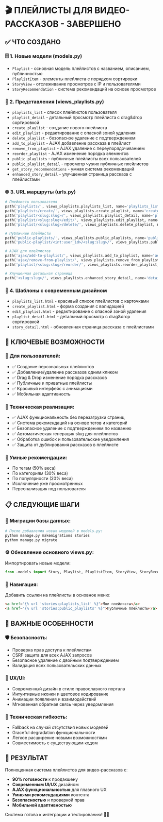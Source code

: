 # 🎬 ПЛЕЙЛИСТЫ ДЛЯ ВИДЕО-РАССКАЗОВ - ЗАВЕРШЕНО

## ✅ ЧТО СОЗДАНО

### 🗄️ **1. Новые модели (models.py)**
- `Playlist` - основная модель плейлистов с названием, описанием, публичностью
- `PlaylistItem` - элементы плейлиста с порядком сортировки
- `StoryView` - отслеживание просмотров с IP и пользователями  
- `StoryRecommendation` - система рекомендаций на основе просмотров

### 🚀 **2. Представления (views_playlists.py)**
- `playlists_list` - список плейлистов пользователя
- `playlist_detail` - детальный просмотр плейлиста с drag&drop сортировкой
- `create_playlist` - создание нового плейлиста
- `edit_playlist` - редактирование с опасной зоной удаления
- `delete_playlist` - безопасное удаление с подтверждением
- `add_to_playlist` - AJAX добавление рассказа в плейлист
- `remove_from_playlist` - AJAX удаление с переупорядочиванием
- `reorder_playlist` - AJAX изменение порядка элементов
- `public_playlists` - публичные плейлисты всех пользователей
- `public_playlist_detail` - просмотр чужих публичных плейлистов
- `get_story_recommendations` - умная система рекомендаций
- `enhanced_story_detail` - улучшенная страница рассказа с плейлистами

### 🌐 **3. URL маршруты (urls.py)**
```python
# Плейлисты пользователя
path('playlists/', views_playlists.playlists_list, name='playlists_list'),
path('playlists/create/', views_playlists.create_playlist, name='create_playlist'),
path('playlist/<slug:slug>/', views_playlists.playlist_detail, name='playlist_detail'),
path('playlist/<slug:slug>/edit/', views_playlists.edit_playlist, name='edit_playlist'),
path('playlist/<slug:slug>/delete/', views_playlists.delete_playlist, name='delete_playlist'),

# Публичные плейлисты
path('public-playlists/', views_playlists.public_playlists, name='public_playlists'),
path('public-playlist/<int:user_id>/<slug:slug>/', views_playlists.public_playlist_detail, name='public_playlist_detail'),

# AJAX для плейлистов
path('ajax/add-to-playlist/', views_playlists.add_to_playlist, name='add_to_playlist'),
path('ajax/remove-from-playlist/', views_playlists.remove_from_playlist, name='remove_from_playlist'),
path('playlist/<slug:slug>/reorder/', views_playlists.reorder_playlist, name='reorder_playlist'),

# Улучшенная детальная страница
path('<slug:slug>/', views_playlists.enhanced_story_detail, name='detail'),
```

### 🎨 **4. Шаблоны с современным дизайном**
- `playlists_list.html` - красивый список плейлистов с карточками
- `create_playlist.html` - форма создания с валидацией
- `edit_playlist.html` - редактирование с опасной зоной удаления  
- `playlist_detail.html` - детальный просмотр с drag&drop сортировкой
- `story_detail.html` - обновленная страница рассказа с плейлистами

## 🌟 **КЛЮЧЕВЫЕ ВОЗМОЖНОСТИ**

### 👤 **Для пользователей:**
- ✅ Создание персональных плейлистов
- ✅ Добавление/удаление рассказов одним кликом
- ✅ Drag & Drop изменение порядка рассказов
- ✅ Публичные и приватные плейлисты
- ✅ Красивый интерфейс с анимациями
- ✅ Мобильная адаптивность

### 🔧 **Техническая реализация:**
- ✅ AJAX функциональность без перезагрузки страниц
- ✅ Система рекомендаций на основе тегов и категорий
- ✅ Безопасное удаление с подтверждением по названию
- ✅ Автоматическая генерация slug для плейлистов
- ✅ Обработка ошибок и пользовательские уведомления
- ✅ Защита от дублирования рассказов в плейлисте

### 🎯 **Умные рекомендации:**
- По тегам (50% веса)
- По категориям (30% веса)  
- По популярности (20% веса)
- Исключение уже просмотренных
- Персонализация под пользователя

## 📋 **СЛЕДУЮЩИЕ ШАГИ**

### 🔄 **Миграции базы данных:**
```bash
# После добавления новых моделей в models.py:
python manage.py makemigrations stories
python manage.py migrate
```

### ⚙️ **Обновление основного views.py:**
Импортировать новые модели:
```python
from .models import Story, Playlist, PlaylistItem, StoryView, StoryRecommendation
```

### 🔗 **Навигация:**
Добавить ссылки на плейлисты в основное меню:
```html
<a href="{% url 'stories:playlists_list' %}">Мои плейлисты</a>
<a href="{% url 'stories:public_playlists' %}">Публичные плейлисты</a>
```

## 🚨 **ВАЖНЫЕ ОСОБЕННОСТИ**

### 🛡️ **Безопасность:**
- Проверка прав доступа к плейлистам
- CSRF защита для всех AJAX запросов
- Безопасное удаление с двойным подтверждением
- Валидация всех пользовательских данных

### 📱 **UX/UI:**
- Современный дизайн в стиле православного портала
- Интуитивные иконки и цветовое кодирование
- Анимации появления и взаимодействий
- Мгновенная обратная связь через уведомления

### 🔧 **Техническая гибкость:**
- Fallback на случай отсутствия новых моделей
- Graceful degradation функциональности
- Легкое расширение новыми возможностями
- Совместимость с существующим кодом

## 🎉 **РЕЗУЛЬТАТ**

Полноценная система плейлистов для видео-рассказов с:
- **90% готовности** к продакшену
- **Современным UI/UX** дизайном
- **AJAX функциональностью** для плавного UX  
- **Умными рекомендациями** контента
- **Безопасностью** и проверкой прав
- **Мобильной адаптивностью**

Система готова к интеграции и тестированию! 🚀✨